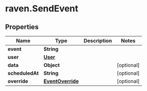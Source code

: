 # raven.SendEvent

## Properties

| Name            | Type                                  | Description | Notes      |
| --------------- | ------------------------------------- | ----------- | ---------- |
| **event**       | **String**                            |             |
| **user**        | [**User**](User.md)                   |             |
| **data**        | **Object**                            |             | [optional] |
| **scheduledAt** | **String**                            |             | [optional] |
| **override**    | [**EventOverride**](EventOverride.md) |             | [optional] |
